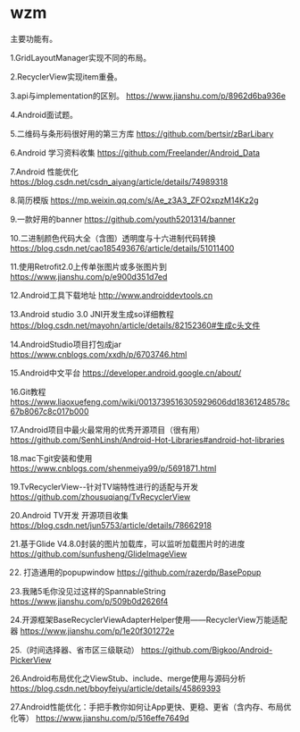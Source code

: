 # wzm
主要功能有。

1.GridLayoutManager实现不同的布局。

2.RecyclerView实现item重叠。

3.api与implementation的区别。
https://www.jianshu.com/p/8962d6ba936e

4.Android面试题。

5.二维码与条形码很好用的第三方库
https://github.com/bertsir/zBarLibary

6.Android 学习资料收集
https://github.com/Freelander/Android_Data

7.Android 性能优化
https://blog.csdn.net/csdn_aiyang/article/details/74989318

8.简历模版
https://mp.weixin.qq.com/s/Ae_z3A3_ZFO2xpzM14Kz2g

9.一款好用的banner
https://github.com/youth5201314/banner

10.二进制颜色代码大全（含图）透明度与十六进制代码转换
https://blog.csdn.net/cao185493676/article/details/51011400

11.使用Retrofit2.0上传单张图片或多张图片到
https://www.jianshu.com/p/e900d351d7ed

12.Android工具下载地址
http://www.androiddevtools.cn

13.Android studio 3.0 JNI开发生成so详细教程
https://blog.csdn.net/mayohn/article/details/82152360#生成c头文件

14.AndroidStudio项目打包成jar
https://www.cnblogs.com/xxdh/p/6703746.html

15.Android中文平台
https://developer.android.google.cn/about/

16.Git教程
https://www.liaoxuefeng.com/wiki/0013739516305929606dd18361248578c67b8067c8c017b000

17.Android项目中最火最常用的优秀开源项目（很有用）
https://github.com/SenhLinsh/Android-Hot-Libraries#android-hot-libraries

18.mac下git安装和使用
https://www.cnblogs.com/shenmeiya99/p/5691871.html

19.TvRecyclerView--针对TV端特性进行的适配与开发
https://github.com/zhousuqiang/TvRecyclerView

20.Android TV开发 开源项目收集
https://blog.csdn.net/jun5753/article/details/78662918

21.基于Glide V4.8.0封装的图片加载库，可以监听加载图片时的进度
https://github.com/sunfusheng/GlideImageView

22. 打造通用的popupwindow
https://github.com/razerdp/BasePopup

23.我赌5毛你没见过这样的SpannableString
https://www.jianshu.com/p/509b0d2626f4

24.开源框架BaseRecyclerViewAdapterHelper使用——RecyclerView万能适配器
https://www.jianshu.com/p/1e20f301272e

25.（时间选择器、省市区三级联动）
https://github.com/Bigkoo/Android-PickerView

26.Android布局优化之ViewStub、include、merge使用与源码分析
https://blog.csdn.net/bboyfeiyu/article/details/45869393

27.Android性能优化：手把手教你如何让App更快、更稳、更省（含内存、布局优化等）
https://www.jianshu.com/p/516effe7649d




